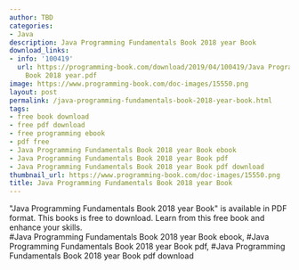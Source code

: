 ```yaml
---
author: TBD
categories:
- Java
description: Java Programming Fundamentals Book 2018 year Book
download_links:
- info: '100419'
  url: https://programming-book.com/download/2019/04/100419/Java Programming Fundamentals
    Book 2018 year.pdf
image: https://www.programming-book.com/doc-images/15550.png
layout: post
permalink: /java-programming-fundamentals-book-2018-year-book.html
tags:
- free book download
- free pdf download
- free programming ebook
- pdf free
- Java Programming Fundamentals Book 2018 year Book ebook
- Java Programming Fundamentals Book 2018 year Book pdf
- Java Programming Fundamentals Book 2018 year Book pdf download
thumbnail_url: https://www.programming-book.com/doc-images/15550.png
title: Java Programming Fundamentals Book 2018 year Book
---
```


 
<div class="item-desc text-justify">
  "Java Programming Fundamentals Book 2018 year Book" is available in PDF format. This books is free to download. Learn from this free book and enhance your skills.
  <br>
  #Java Programming Fundamentals Book 2018 year Book ebook, #Java Programming Fundamentals Book 2018 year Book pdf, #Java Programming Fundamentals Book 2018 year Book pdf download
</div>
